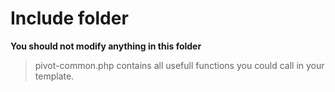 # Include folder


**You should not modify anything in this folder**

> pivot-common.php contains all usefull functions you could call in your template.
